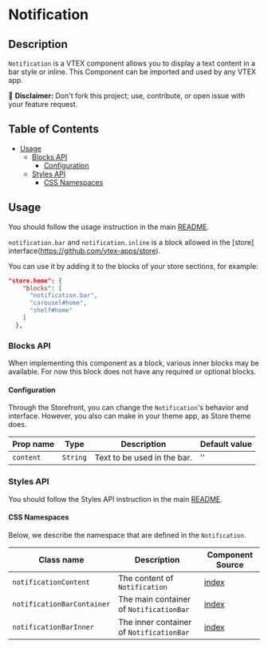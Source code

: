 # Notification

## Description

`Notification` is a VTEX component allows you to display a text content in a bar style or inline.
This Component can be imported and used by any VTEX app.

:loudspeaker: **Disclaimer:** Don't fork this project; use, contribute, or open issue with your feature request.

## Table of Contents
- [Usage](#usage)
  - [Blocks API](#blocks-api)
    - [Configuration](#configuration)
  - [Styles API](#styles-api)
    - [CSS Namespaces](#css-namespaces)

## Usage

You should follow the usage instruction in the main [README](/README.md#usage).

`notification.bar` and `notification.inline` is a block allowed in the [store] interface(https://github.com/vtex-apps/store).

You can use it by adding it to the blocks of your store sections, for example:
```json
"store.home": {
    "blocks": [
      "notification.bar",
      "carousel#home",
      "shelf#home"
    ]
  },
```

### Blocks API

When implementing this component as a block, various inner blocks may be available.
For now this block does not have any required or optional blocks.

#### Configuration

Through the Storefront, you can change the `Notification`'s behavior and interface. However, you also can make in your theme app, as Store theme does.

| Prop name | Type | Description | Default value |
| --------- | ---- | ----------- | ------------- |
| `content` | `String` | Text to be used in the bar. | '' |

### Styles API
You should follow the Styles API instruction in the main [README](/README.md#styles-api).

#### CSS Namespaces
Below, we describe the namespace that are defined in the `Notification`.

| Class name | Description | Component Source |
| ---------- | ----------- | ---------------- |
| `notificationContent` | The content of `Notification` | [index](/react/components/Notification/notificationContent.ts) |
| `notificationBarContainer` | The main container of `NotificationBar` | [index](/react/components/Notification/notificationBar.ts) |
| `notificationBarInner` | The inner container of `NotificationBar` | [index](/react/components/Notification/notificationBar.ts) |
